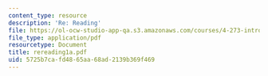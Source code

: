 ```yaml
---
content_type: resource
description: 'Re: Reading'
file: https://ol-ocw-studio-app-qa.s3.amazonaws.com/courses/4-273-introduction-to-design-inquiry-fall-2001/5725b7cafd4865aa68ad2139b369f469_rereading1a.pdf
file_type: application/pdf
resourcetype: Document
title: rereading1a.pdf
uid: 5725b7ca-fd48-65aa-68ad-2139b369f469
---
```

